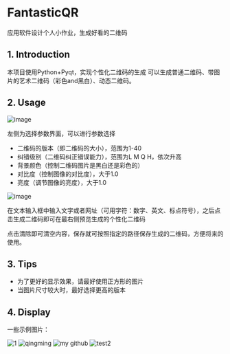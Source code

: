 # FantasticQR
 应用软件设计个人小作业，生成好看的二维码

## 1. Introduction
本项目使用Python+Pyqt，实现个性化二维码的生成
可以生成普通二维码、带图片的艺术二维码（彩色and黑白）、动态二维码。

## 2. Usage
![image](https://user-images.githubusercontent.com/57822313/161936010-d0dabcff-3fc2-4210-97f5-aa38e7fc2771.png)

左侧为选择参数界面，可以进行参数选择
- 二维码的版本（即二维码的大小），范围为1-40
- 纠错级别（二维码纠正错误能力），范围为L M Q H，依次升高
- 背景颜色（控制二维码图片是黑白还是彩色的）
- 对比度（控制图像的对比度），大于1.0
- 亮度（调节图像的亮度），大于1.0

![image](https://user-images.githubusercontent.com/57822313/161938318-2b7f0a9b-fa18-446d-93d0-7b0b51faf8d3.png)

在文本输入框中输入文字或者网址（可用字符：数字、英文、标点符号），之后点击生成二维码即可在最右侧预览生成的个性化二维码

点击清除即可清空内容，保存就可按照指定的路径保存生成的二维码，方便将来的使用。

## 3. Tips
- 为了更好的显示效果，请最好使用正方形的图片
- 当图片尺寸较大时，最好选择更高的版本

## 4. Display
一些示例图片：

![1](https://user-images.githubusercontent.com/57822313/162349011-099fdfda-9898-493c-bb8a-c8f6b2d8a808.jpg)
![qingming](https://user-images.githubusercontent.com/57822313/162349070-4e29dae8-8358-46ef-9b02-d7d22f521436.jpg)
![my github](https://user-images.githubusercontent.com/57822313/162349024-becef375-c8f8-4988-9a3e-8c3d89737146.gif)
![test2](https://user-images.githubusercontent.com/57822313/162349043-c5e5c8f3-61c2-44a7-a864-600aa8a8dd22.jpg)

